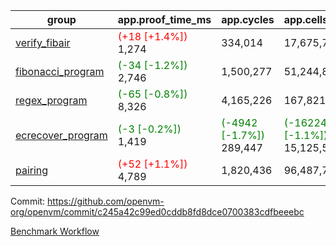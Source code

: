 | group | app.proof_time_ms | app.cycles | app.cells_used | leaf.proof_time_ms | leaf.cycles | leaf.cells_used |
| -- | -- | -- | -- | -- | -- | -- |
| [verify_fibair](https://github.com/openvm-org/openvm/blob/benchmark-results/benchmarks-pr/1463/verify_fibair-c245a42c99ed0cddb8fd8dce0700383cdfbeeebc.md) |<span style='color: red'>(+18 [+1.4%])</span> 1,274 |  334,014 |  17,675,762 |- | - | - |
| [fibonacci_program](https://github.com/openvm-org/openvm/blob/benchmark-results/benchmarks-pr/1463/fibonacci-c245a42c99ed0cddb8fd8dce0700383cdfbeeebc.md) |<span style='color: green'>(-34 [-1.2%])</span> 2,746 |  1,500,277 |  51,244,863 |- | - | - |
| [regex_program](https://github.com/openvm-org/openvm/blob/benchmark-results/benchmarks-pr/1463/regex-c245a42c99ed0cddb8fd8dce0700383cdfbeeebc.md) |<span style='color: green'>(-65 [-0.8%])</span> 8,326 |  4,165,226 |  167,821,872 |- | - | - |
| [ecrecover_program](https://github.com/openvm-org/openvm/blob/benchmark-results/benchmarks-pr/1463/ecrecover-c245a42c99ed0cddb8fd8dce0700383cdfbeeebc.md) |<span style='color: green'>(-3 [-0.2%])</span> 1,419 | <span style='color: green'>(-4942 [-1.7%])</span> 289,447 | <span style='color: green'>(-162240 [-1.1%])</span> 15,125,546 |- | - | - |
| [pairing](https://github.com/openvm-org/openvm/blob/benchmark-results/benchmarks-pr/1463/pairing-c245a42c99ed0cddb8fd8dce0700383cdfbeeebc.md) |<span style='color: red'>(+52 [+1.1%])</span> 4,789 |  1,820,436 |  96,487,767 |- | - | - |


Commit: https://github.com/openvm-org/openvm/commit/c245a42c99ed0cddb8fd8dce0700383cdfbeeebc

[Benchmark Workflow](https://github.com/openvm-org/openvm/actions/runs/14135329314)
